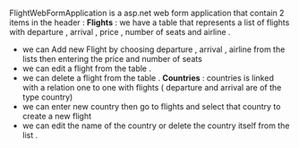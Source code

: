 FlightWebFormApplication is a asp.net web form application that contain 2 items in the header : 
**Flights** : 
we have a table that represents a list of flights with departure  , arrival , price , number of seats and airline .
-  we can Add new Flight by choosing departure , arrival , airline from the lists then entering the price and number of seats
-  we can edit a flight from the table .
-  we can delete a flight from the table .
**Countries** :
  countries is linked with a relation one to one with flights ( departure and arrival are of the type country)
- we can enter new country then go to flights and select that country to create a new flight
- we can edit the name of the country or delete the country itself from the list .   
